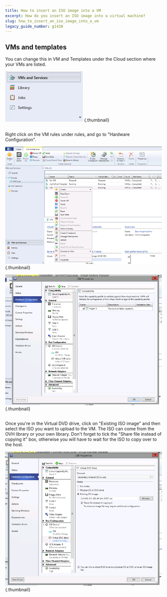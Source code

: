 ```yaml
---
title: How to insert an ISO image into a VM
excerpt: How do you insert an ISO image into a virtual machine?
slug: how_to_insert_an_iso_image_into_a_vm
legacy_guide_number: g1438
---
```



## VMs and templates
You can change this in VM and Templates under the Cloud section where your VMs are listed.

![](images/img_1976.jpg){.thumbnail}


## 
Right click on the VM rules under rules, and go to "Hardware Configuration".

![](images/img_1977.jpg){.thumbnail}

![](images/img_1978.jpg){.thumbnail}


## 
Once you're in the Virtual DVD drive, click on "Existing ISO image" and then select the ISO you want
to upload to the VM.
The ISO can come from the OVH library or your own library.
Don't forget to tick the "Share file instead of copying it" box, otherwise you will have to wait for the ISO to copy over to the host.

![](images/img_1979.jpg){.thumbnail}

